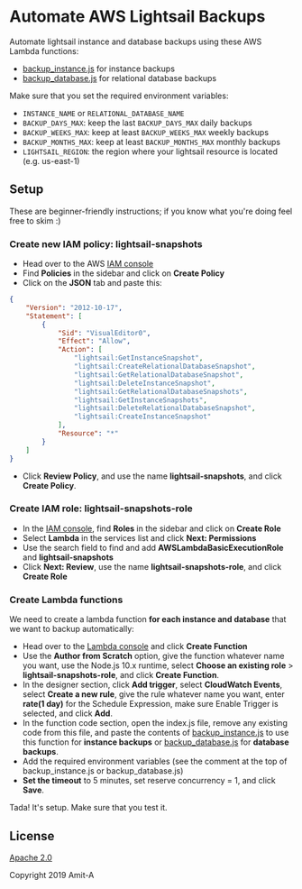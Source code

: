 # Automate AWS Lightsail Backups

Automate lightsail instance and database backups using these AWS Lambda functions:

- [backup_instance.js](https://github.com/Amit-A/automate-lightsail-backups/blob/master/backup_instance.js) for instance backups
- [backup_database.js](https://github.com/Amit-A/automate-lightsail-backups/blob/master/backup_database.js) for relational database backups

Make sure that you set the required environment variables:

- `INSTANCE_NAME` or `RELATIONAL_DATABASE_NAME`
- `BACKUP_DAYS_MAX`: keep the last `BACKUP_DAYS_MAX` daily backups
- `BACKUP_WEEKS_MAX`: keep at least `BACKUP_WEEKS_MAX` weekly backups
- `BACKUP_MONTHS_MAX`: keep at least `BACKUP_MONTHS_MAX` monthly backups
- `LIGHTSAIL_REGION`: the region where your lightsail resource is located (e.g. us-east-1)

## Setup

These are beginner-friendly instructions; if you know what you're doing feel free to skim :)

### Create new IAM policy: lightsail-snapshots

- Head over to the AWS [IAM console](https://console.aws.amazon.com/iam/)
- Find **Policies** in the sidebar and click on **Create Policy**
- Click on the **JSON** tab and paste this:

```json
{
    "Version": "2012-10-17",
    "Statement": [
        {
            "Sid": "VisualEditor0",
            "Effect": "Allow",
            "Action": [
                "lightsail:GetInstanceSnapshot",
                "lightsail:CreateRelationalDatabaseSnapshot",
                "lightsail:GetRelationalDatabaseSnapshot",
                "lightsail:DeleteInstanceSnapshot",
                "lightsail:GetRelationalDatabaseSnapshots",
                "lightsail:GetInstanceSnapshots",
                "lightsail:DeleteRelationalDatabaseSnapshot",
                "lightsail:CreateInstanceSnapshot"
            ],
            "Resource": "*"
        }
    ]
}
```

- Click **Review Policy**, and use the name **lightsail-snapshots**, and click **Create Policy**.

### Create IAM role: lightsail-snapshots-role

- In the [IAM console](https://console.aws.amazon.com/iam/), find **Roles** in the sidebar and click on **Create Role**
- Select **Lambda** in the services list and click **Next: Permissions**
- Use the search field to find and add **AWSLambdaBasicExecutionRole** and **lightsail-snapshots**
- Click **Next: Review**, use the name **lightsail-snapshots-role**, and click **Create Role**

### Create Lambda functions

We need to create a lambda function **for each instance and database** that we want to backup automatically:

- Head over to the [Lambda console](https://console.aws.amazon.com/lambda) and click **Create Function**
- Use the **Author from Scratch** option, give the function whatever name you want, use the Node.js 10.x runtime, select **Choose an existing role** > **lightsail-snapshots-role**, and click **Create Function**.
- In the designer section, click **Add trigger**, select **CloudWatch Events**, select **Create a new rule**, give the rule whatever name you want, enter **rate(1 day)** for the Schedule Expression, make sure Enable Trigger is selected, and click **Add**.
- In the function code section, open the index.js file, remove any existing code from this file, and paste the contents of [backup_instance.js](https://raw.githubusercontent.com/Amit-A/automate-lightsail-backups/master/backup_instance.js) to use this function for **instance backups** or [backup_database.js](https://raw.githubusercontent.com/Amit-A/automate-lightsail-backups/master/backup_database.js) for **database backups**.
- Add the required environment variables (see the comment at the top of backup_instance.js or backup_database.js)
- **Set the timeout** to 5 minutes, set reserve concurrency = 1, and click **Save**.

Tada! It's setup. Make sure that you test it.

## License

[Apache 2.0](http://www.apache.org/licenses/LICENSE-2.0)

Copyright 2019 Amit-A
